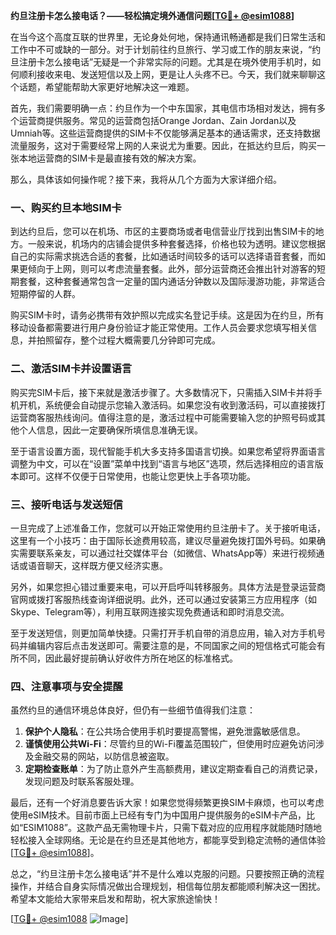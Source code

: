 **约旦注册卡怎么接电话？——轻松搞定境外通信问题[[TG💪+ @esim1088](https://t.me/s/esim1088)]**

在当今这个高度互联的世界里，无论身处何地，保持通讯畅通都是我们日常生活和工作中不可或缺的一部分。对于计划前往约旦旅行、学习或工作的朋友来说，“约旦注册卡怎么接电话”无疑是一个非常实际的问题。尤其是在境外使用手机时，如何顺利接收来电、发送短信以及上网，更是让人头疼不已。今天，我们就来聊聊这个话题，希望能帮助大家更好地解决这一难题。

首先，我们需要明确一点：约旦作为一个中东国家，其电信市场相对发达，拥有多个运营商提供服务。常见的运营商包括Orange Jordan、Zain Jordan以及Umniah等。这些运营商提供的SIM卡不仅能够满足基本的通话需求，还支持数据流量服务，这对于需要经常上网的人来说尤为重要。因此，在抵达约旦后，购买一张本地运营商的SIM卡是最直接有效的解决方案。

那么，具体该如何操作呢？接下来，我将从几个方面为大家详细介绍。

### 一、购买约旦本地SIM卡

到达约旦后，您可以在机场、市区的主要商场或者电信营业厅找到出售SIM卡的地方。一般来说，机场内的店铺会提供多种套餐选择，价格也较为透明。建议您根据自己的实际需求挑选合适的套餐，比如通话时间较多的话可以选择语音套餐，而如果更倾向于上网，则可以考虑流量套餐。此外，部分运营商还会推出针对游客的短期套餐，这种套餐通常包含一定量的国内通话分钟数以及国际漫游功能，非常适合短期停留的人群。

购买SIM卡时，请务必携带有效护照以完成实名登记手续。这是因为在约旦，所有移动设备都需要进行用户身份验证才能正常使用。工作人员会要求您填写相关信息，并拍照留存，整个过程大概需要几分钟即可完成。

### 二、激活SIM卡并设置语言

购买完SIM卡后，接下来就是激活步骤了。大多数情况下，只需插入SIM卡并将手机开机，系统便会自动提示您输入激活码。如果您没有收到激活码，可以直接拨打运营商客服热线询问。值得注意的是，激活过程中可能需要输入您的护照号码或其他个人信息，因此一定要确保所填信息准确无误。

至于语言设置方面，现代智能手机大多支持多国语言切换。如果您希望将界面语言调整为中文，可以在“设置”菜单中找到“语言与地区”选项，然后选择相应的语言版本即可。这样不仅便于日常使用，也能让您更快上手各项功能。

### 三、接听电话与发送短信

一旦完成了上述准备工作，您就可以开始正常使用约旦注册卡了。关于接听电话，这里有一个小技巧：由于国际长途费用较高，建议尽量避免拨打国外号码。如果确实需要联系亲友，可以通过社交媒体平台（如微信、WhatsApp等）来进行视频通话或语音聊天，这样既方便又经济实惠。

另外，如果您担心错过重要来电，可以开启呼叫转移服务。具体方法是登录运营商官网或拨打客服热线查询详细说明。此外，还可以通过安装第三方应用程序（如Skype、Telegram等），利用互联网连接实现免费通话和即时消息交流。

至于发送短信，则更加简单快捷。只需打开手机自带的消息应用，输入对方手机号码并编辑内容后点击发送即可。需要注意的是，不同国家之间的短信格式可能会有所不同，因此最好提前确认好收件方所在地区的标准格式。

### 四、注意事项与安全提醒

虽然约旦的通信环境总体良好，但仍有一些细节值得我们注意：

1. **保护个人隐私**：在公共场合使用手机时要提高警惕，避免泄露敏感信息。
2. **谨慎使用公共Wi-Fi**：尽管约旦的Wi-Fi覆盖范围较广，但使用时应避免访问涉及金融交易的网站，以防信息被盗取。
3. **定期检查账单**：为了防止意外产生高额费用，建议定期查看自己的消费记录，发现问题及时联系客服处理。

最后，还有一个好消息要告诉大家！如果您觉得频繁更换SIM卡麻烦，也可以考虑使用eSIM技术。目前市面上已经有专门为中国用户提供服务的eSIM卡产品，比如“ESIM1088”。这款产品无需物理卡片，只需下载对应的应用程序就能随时随地轻松接入全球网络。无论是在约旦还是其他地方，都能享受到稳定流畅的通信体验[[TG💪+ @esim1088](https://t.me/s/esim1088)]。

总之，“约旦注册卡怎么接电话”并不是什么难以克服的问题。只要按照正确的流程操作，并结合自身实际情况做出合理规划，相信每位朋友都能顺利解决这一困扰。希望本文能给大家带来启发和帮助，祝大家旅途愉快！

[[TG💪+ @esim1088](https://t.me/s/esim1088) ![Image](https://i.postimg.cc/4NQfJmqS/Snipaste-2025-05-13-00-14-12.png)]